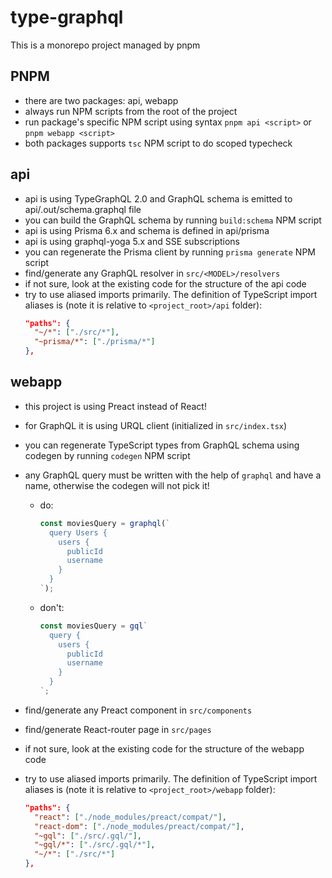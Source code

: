 # type-graphql

This is a monorepo project managed by pnpm

## PNPM

- there are two packages: api, webapp
- always run NPM scripts from the root of the project
- run package's specific NPM script using syntax `pnpm api <script>` or `pnpm webapp <script>`
- both packages supports `tsc` NPM script to do scoped typecheck

## api

- api is using TypeGraphQL 2.0 and GraphQL schema is emitted to api/.out/schema.graphql file
- you can build the GraphQL schema by running `build:schema` NPM script
- api is using Prisma 6.x and schema is defined in api/prisma
- api is using graphql-yoga 5.x and SSE subscriptions
- you can regenerate the Prisma client by running `prisma generate` NPM script
- find/generate any GraphQL resolver in `src/<MODEL>/resolvers`
- if not sure, look at the existing code for the structure of the api code
- try to use aliased imports primarily. The definition of TypeScript import aliases is (note it is relative to `<project_root>/api` folder):
  ```json
  "paths": {
    "~/*": ["./src/*"],
    "~prisma/*": ["./prisma/*"]
  },
  ```

## webapp

- this project is using Preact instead of React!
- for GraphQL it is using URQL client (initialized in `src/index.tsx`)
- you can regenerate TypeScript types from GraphQL schema using codegen by running `codegen` NPM script
- any GraphQL query must be written with the help of `graphql` and have a name, otherwise the codegen will not pick it!

  - do:

    ```ts
    const moviesQuery = graphql(`
      query Users {
        users {
          publicId
          username
        }
      }
    `);
    ```

  - don't:
    ```ts
    const moviesQuery = gql`
      query {
        users {
          publicId
          username
        }
      }
    `;
    ```

- find/generate any Preact component in `src/components`
- find/generate React-router page in `src/pages`
- if not sure, look at the existing code for the structure of the webapp code
- try to use aliased imports primarily. The definition of TypeScript import aliases is (note it is relative to `<project_root>/webapp` folder):
  ```json
  "paths": {
    "react": ["./node_modules/preact/compat/"],
    "react-dom": ["./node_modules/preact/compat/"],
    "~gql": ["./src/.gql/"],
    "~gql/*": ["./src/.gql/*"],
    "~/*": ["./src/*"]
  },
  ```
